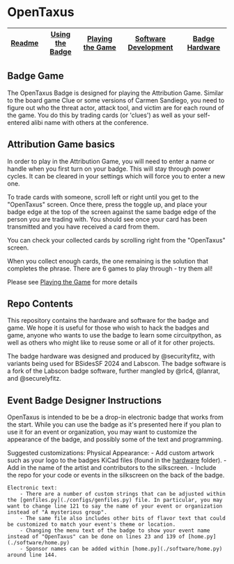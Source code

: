 # OpenTaxus 

| [Readme](README.md) | [Using the Badge](docs/BADGE.md) | [Playing the Game](docs/GAME.md) | [Software Development](docs/DEVELOP.md) | [Badge Hardware](docs/HARDWARE.md) |
| ------------------- | -------------------------------- | -------------------------------- | --------------------------------------- | ---------------------------------- |

## Badge Game

The OpenTaxus Badge is designed for playing the Attribution Game.
Similar to the board game Clue or some versions of Carmen Sandiego,
you need to figure out who the threat actor, attack tool, and victim
are for each round of the game. You do this by trading cards (or
'clues') as well as your self-entered alibi name with others
at the conference.

## Attribution Game basics

In order to play in the Attribution Game, you will need to enter a name or handle when you first turn on your badge. This will stay through power cycles. It can be cleared in your settings which will force you to enter a new one.

To trade cards with someone, scroll left or right until you get to the "OpenTaxus" screen.
Once there, press the toggle up, and place your badge edge at the top of the screen against
the same badge edge of the person you are trading with. You should see once your card has
been transmitted and you have received a card from them.

You can check your collected cards by scrolling right from the "OpenTaxus" screen.

When you collect enough cards, the one remaining is the solution that completes the phrase. There are 6 games to play through - try them all!

Please see [Playing the Game](docs/GAME.md) for more details

## Repo Contents

This repository contains the hardware and software for
the badge and game. We hope it is useful for those who wish to hack
the badges and game, anyone who wants to use the badge to learn some
circuitpython, as well as others who might like to reuse some or all
of it for other projects.

The badge hardware was designed and produced by @securityfitz, with variants being used for BSidesSF 2024 and Labscon.
The badge software is a fork of the Labscon badge software, further mangled by @rlc4, @lanrat, and @securelyfitz.

## Event Badge Designer Instructions

OpenTaxus is intended to be be a drop-in electronic badge that works from the start. While you can use the badge as it's presented here if you plan to use it for an event or organization, you may want to customize the appearance of the badge, and possibly some of the text and programming. 

Suggested customizations:
	Physical Appearance:
		- Add custom artwork such as your logo to the badges KiCad files (found in the [hardware](/hardware) folder). 
		- Add in the name of the artist and contributors to the silkscreen.
		- Include the repo for your code or events in the silkscreen on the back of the badge.

	Electronic text:
		- There are a number of custom strings that can be adjusted within the [genfiles.py](./configs/genfiles.py) file. In particular, you may want to change line 121 to say the name of your event or organization instead of "A mysterious group".
		- The same file also includes other bits of flavor text that could be customized to match your event's theme or location.
		- Changing the menu text of the badge to show your event name instead of "OpenTaxus" can be done on lines 23 and 139 of [home.py](./software/home.py)
		- Sponsor names can be added within [home.py](./software/home.py) around line 144.

